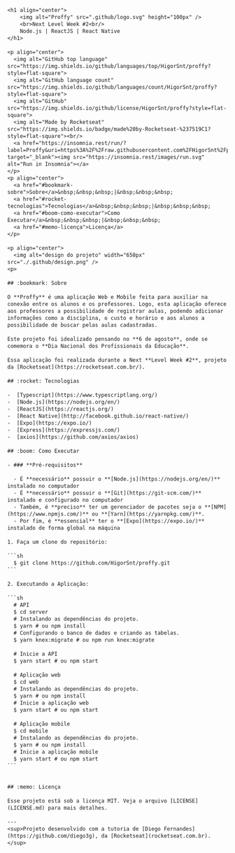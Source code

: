     <h1 align="center">
        <img alt="Proffy" src=".github/logo.svg" height="100px" />
        <br>Next Level Week #2<br/>
        Node.js | ReactJS | React Native
    </h1>

    <p align="center">
      <img alt="GitHub top language" src="https://img.shields.io/github/languages/top/HigorSnt/proffy?style=flat-square">
      <img alt="GitHub language count" src="https://img.shields.io/github/languages/count/HigorSnt/proffy?style=flat-square">
      <img alt="GitHub" src="https://img.shields.io/github/license/HigorSnt/proffy?style=flat-square"> 
      <img alt="Made by Rocketseat" src="https://img.shields.io/badge/made%20by-Rocketseat-%237519C1?style=flat-square"><br/>
      <a href="https://insomnia.rest/run/?label=Proffy&uri=https%3A%2F%2Fraw.githubusercontent.com%2FHigorSnt%2Fproffy%2Fmaster%2F.github%2FInsomnia.json" target="_blank"><img src="https://insomnia.rest/images/run.svg" alt="Run in Insomnia"></a>
    </p>
    <p align="center">
      <a href="#bookmark-sobre">Sobre</a>&nbsp;&nbsp;&nbsp;|&nbsp;&nbsp;&nbsp;
      <a href="#rocket-tecnologias">Tecnologias</a>&nbsp;&nbsp;&nbsp;|&nbsp;&nbsp;&nbsp;
      <a href="#boom-como-executar">Como Executar</a>&nbsp;&nbsp;&nbsp;|&nbsp;&nbsp;&nbsp;
      <a href="#memo-licença">Licença</a>
    </p>

    <p align="center">
      <img alt="design do projeto" width="650px" src="./.github/design.png" />
    <p>

    ## :bookmark: Sobre

    O **Proffy** é uma aplicação Web e Mobile feita para auxiliar na conexão entre os alunos e os professores. Logo, esta aplicação oferece aos professores a possibilidade de registrar aulas, podendo adicionar informações como a disciplina, o custo e horário e aos alunos a possibilidade de buscar pelas aulas cadastradas.

    Este projeto foi idealizado pensando no **6 de agosto**, onde se comemora o **Dia Nacional dos Profissionais da Educação**.

    Essa aplicação foi realizada durante a Next **Level Week #2**, projeto da [Rocketseat](https://rocketseat.com.br/).

    ## :rocket: Tecnologias

    -  [Typescript](https://www.typescriptlang.org/)
    -  [Node.js](https://nodejs.org/en/)
    -  [ReactJS](https://reactjs.org/)
    -  [React Native](http://facebook.github.io/react-native/)
    -  [Expo](https://expo.io/)
    -  [Express](https://expressjs.com/)
    -  [axios](https://github.com/axios/axios)

    ## :boom: Como Executar

    - ### **Pré-requisitos**

      - É **necessário** possuir o **[Node.js](https://nodejs.org/en/)** instalado no computador
      - É **necessário** possuir o **[Git](https://git-scm.com/)** instalado e configurado no computador
      - Também, é **preciso** ter um gerenciador de pacotes seja o **[NPM](https://www.npmjs.com/)** ou **[Yarn](https://yarnpkg.com/)**.
      - Por fim, é **essencial** ter o **[Expo](https://expo.io/)** instalado de forma global na máquina

    1. Faça um clone do repositório:

    ```sh
      $ git clone https://github.com/HigorSnt/proffy.git
    ```

    2. Executando a Aplicação:

    ```sh
      # API
      $ cd server
      # Instalando as dependências do projeto.
      $ yarn # ou npm install
      # Configurando o banco de dados e criando as tabelas.
      $ yarn knex:migrate # ou npm run knex:migrate

      # Inicie a API
      $ yarn start # ou npm start

      # Aplicação web
      $ cd web
      # Instalando as dependências do projeto.
      $ yarn # ou npm install
      # Inicie a aplicação web
      $ yarn start # ou npm start

      # Aplicação mobile
      $ cd mobile
      # Instalando as dependências do projeto.
      $ yarn # ou npm install
      # Inicie a aplicação mobile
      $ yarn start # ou npm start
    ```


    ## :memo: Licença

    Esse projeto está sob a licença MIT. Veja o arquivo [LICENSE](LICENSE.md) para mais detalhes.

    ---
    <sup>Projeto desenvolvido com a tutoria de [Diego Fernandes](https://github.com/diego3g), da [Rocketseat](rocketseat.com.br).</sup>

